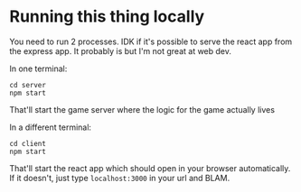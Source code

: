 # Running this thing locally

You need to run 2 processes. IDK if it's possible to serve the react app from
the express app. It probably is but I'm not great at web dev.  

In one terminal:
```
cd server
npm start
```

That'll start the game server where the logic for the game actually lives  

In a different terminal:
```
cd client
npm start
```

That'll start the react app which should open in your browser automatically.
If it doesn't, just type `localhost:3000` in your url and BLAM.

